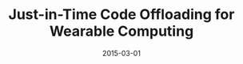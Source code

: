 ---
title: "Just-in-Time Code Offloading for Wearable Computing"
authors:
- Zixue Cheng
- Peng Li
- Junbo Wang
- Song Guo

date: "2015-03-01"
doi: ""

# Publication type.
# 1 = Conference paper; 2 = Journal article;
# 3 = Preprint Paper; 4 = Report; 5 = Book; 6 = Book section;
# 7 = Thesis; 8 = Patent
publication_types: ["2"]

# Publication name and optional abbreviated publication name.
publication: "*IEEE Transactions on Emerging Topics in Computing*"
publication_short: "TETC (JCR-Q1)"

url_pdf: https://ieeexplore.ieee.org/stamp/stamp.jsp?arnumber=7004835
# url_code: ''
# url_dataset: ''
# url_poster: ''
# url_project: ''
# url_slides: ''
# url_video: ''

---